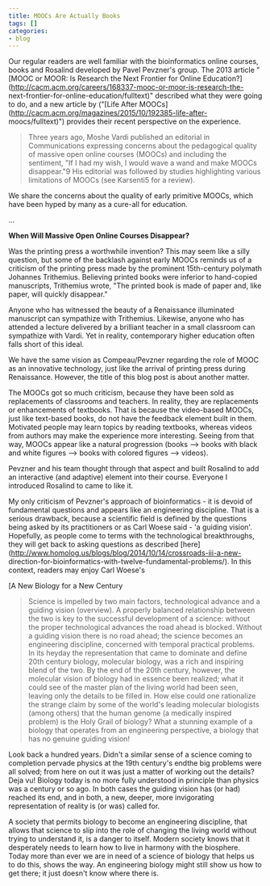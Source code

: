 ```yaml
---
title: MOOCs Are Actually Books
tags: []
categories:
- blog
---
```

Our regular readers are well familiar with the bioinformatics online courses,
books and Rosalind developed by Pavel Pevzner's group. The 2013 article "[MOOC
or MOOR: Is Research the Next Frontier for Online
Education?](http://cacm.acm.org/careers/168337-mooc-or-moor-is-research-the-
next-frontier-for-online-education/fulltext)" described what they were going
to do, and a new article by ("[Life After
MOOCs](http://cacm.acm.org/magazines/2015/10/192385-life-after-
moocs/fulltext)") provides their recent perspective on the experience.
<!--more-->

> Three years ago, Moshe Vardi published an editorial in Communications
expressing concerns about the pedagogical quality of massive open online
courses (MOOCs) and including the sentiment, "If I had my wish, I would wave a
wand and make MOOCs disappear."9 His editorial was followed by studies
highlighting various limitations of MOOCs (see Karsenti5 for a review).

We share the concerns about the quality of early primitive MOOCs, which have
been hyped by many as a cure-all for education.

...

**When Will Massive Open Online Courses Disappear?**

Was the printing press a worthwhile invention? This may seem like a silly
question, but some of the backlash against early MOOCs reminds us of a
criticism of the printing press made by the prominent 15th-century polymath
Johannes Trithemius. Believing printed books were inferior to hand-copied
manuscripts, Trithemius wrote, "The printed book is made of paper and, like
paper, will quickly disappear."

Anyone who has witnessed the beauty of a Renaissance illuminated manuscript
can sympathize with Trithemius. Likewise, anyone who has attended a lecture
delivered by a brilliant teacher in a small classroom can sympathize with
Vardi. Yet in reality, contemporary higher education often falls short of this
ideal.

We have the same vision as Compeau/Pevzner regarding the role of MOOC as an
innovative technology, just like the arrival of printing press during
Renaissance. However, the title of this blog post is about another matter.

The MOOCs got so much criticism, because they have been sold as replacements
of classrooms and teachers. In reality, they are replacements or enhancements
of textbooks. That is because the video-based MOOCs, just like text-based
books, do not have the feedback element built in them. Motivated people may
learn topics by reading textbooks, whereas videos from authors may make the
experience more interesting. Seeing from that way, MOOCs appear like a natural
progression (books --> books with black and white figures --> books with
colored figures --> videos).

Pevzner and his team thought through that aspect and built Rosalind to add an
interactive (and adaptive) element into their course. Everyone I introduced
Rosalind to came to like it.

My only criticism of Pevzner's approach of bioinformatics - it is devoid of
fundamental questions and appears like an engineering discipline. That is a
serious drawback, because a scientific field is defined by the questions being
asked by its practitioners or as Carl Woese said - 'a guiding vision'.
Hopefully, as people come to terms with the technological breakthroughs, they
will get back to asking questions as described
[here](http://www.homolog.us/blogs/blog/2014/10/14/crossroads-iii-a-new-
direction-for-bioinformatics-with-twelve-fundamental-problems/). In this
context, readers may enjoy Carl Woese's

[A New Biology for a New Century

> Science is impelled by two main factors, technological advance and a guiding
vision (overview). A properly balanced relationship between the two is key to
the successful development of a science: without the proper technological
advances the road ahead is blocked. Without a guiding vision there is no road
ahead; the science becomes an engineering discipline, concerned with temporal
practical problems. In its heyday the representation that came to dominate and
define 20th century biology, molecular biology, was a rich and inspiring blend
of the two. By the end of the 20th century, however, the molecular vision of
biology had in essence been realized; what it could see of the master plan of
the living world had been seen, leaving only the details to be filled in. How
else could one rationalize the strange claim by some of the world's leading
molecular biologists (among others) that the human genome (a medically
inspired problem) is the Holy Grail of biology? What a stunning example of a
biology that operates from an engineering perspective, a biology that has no
genuine guiding vision!

Look back a hundred years. Didn't a similar sense of a science coming to
completion pervade physics at the 19th century's endthe big problems were all
solved; from here on out it was just a matter of working out the details? Deja
vu! Biology today is no more fully understood in principle than physics was a
century or so ago. In both cases the guiding vision has (or had) reached its
end, and in both, a new, deeper, more invigorating representation of reality
is (or was) called for.

A society that permits biology to become an engineering discipline, that
allows that science to slip into the role of changing the living world without
trying to understand it, is a danger to itself. Modern society knows that it
desperately needs to learn how to live in harmony with the biosphere. Today
more than ever we are in need of a science of biology that helps us to do
this, shows the way. An engineering biology might still show us how to get
there; it just doesn't know where there is.

